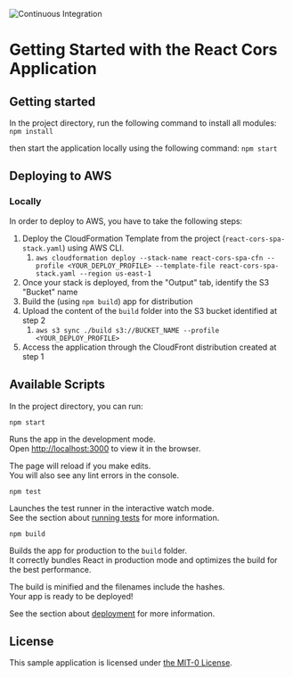 ![Continuous Integration](https://github.com/aws-samples/react-cors-spa/actions/workflows/ci.yml/badge.svg)

# Getting Started with the React Cors Application

## Getting started

In the project directory, run the following command to install all modules:
`npm install`

then start the application locally using the following command:
`npm start`

## Deploying to AWS

### Locally

In order to deploy to AWS, you have to take the following steps:
1. Deploy the CloudFormation Template from the project (`react-cors-spa-stack.yaml`) using AWS CLI.
    1. `aws cloudformation deploy --stack-name react-cors-spa-cfn --profile <YOUR_DEPLOY_PROFILE> --template-file react-cors-spa-stack.yaml --region us-east-1`
2. Once your stack is deployed, from the "Output" tab, identify the  S3 "Bucket" name
3. Build the (using `npm build`) app for distribution
4. Upload the content of the `build` folder into the S3 bucket identified at step 2
    1. `aws s3 sync ./build s3://BUCKET_NAME --profile <YOUR_DEPLOY_PROFILE>`
6. Access the application through the CloudFront distribution created at step 1

## Available Scripts

In the project directory, you can run:

`npm start`

Runs the app in the development mode.\
Open [http://localhost:3000](http://localhost:3000) to view it in the browser.

The page will reload if you make edits.\
You will also see any lint errors in the console.

`npm test`

Launches the test runner in the interactive watch mode.\
See the section about [running tests](https://facebook.github.io/create-react-app/docs/running-tests) for more information.

`npm build`

Builds the app for production to the `build` folder.\
It correctly bundles React in production mode and optimizes the build for the best performance.

The build is minified and the filenames include the hashes.\
Your app is ready to be deployed!

See the section about [deployment](https://facebook.github.io/create-react-app/docs/deployment) for more information.

## License

This sample application is licensed under [the MIT-0 License](https://github.com/aws/mit-0).
